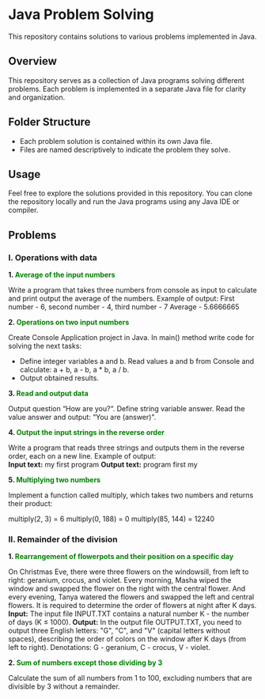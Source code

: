 # Java Problem Solving

This repository contains solutions to various problems implemented in Java.

## Overview

This repository serves as a collection of Java programs solving different problems. Each problem is implemented in a separate Java file for clarity and organization.

## Folder Structure

- Each problem solution is contained within its own Java file.
- Files are named descriptively to indicate the problem they solve.

## Usage

Feel free to explore the solutions provided in this repository. You can clone the repository locally and run the Java programs using any Java IDE or compiler.

## Problems

### I. Operations with data

**1. <span style="color:green">Average of the input numbers</span>**

Write a program that takes three numbers from console as input to calculate and print output the average of the numbers.
Example of output:
First number - 6, second number - 4, third number - 7
Average - 5.6666665

**2. <span style="color:green">Operations on two input numbers</span>**

Create Console Application project in Java.
In main() method write code for solving the next tasks:
- Define integer variables a and b. Read values a and b from Console and calculate: a + b, a - b, a * b, a / b.
- Output obtained results.
 
 **3. <span style="color:green">Read and output data</span>**

Output question “How are you?“. Define string variable answer. Read the value answer and output: “You are (answer)".

**4. <span style="color:green">Output the input strings in the reverse order</span>**  

Write a program that reads three strings and outputs them in the reverse order, each on a new line.
Example of output:  
**Input text:**
my
first
program
**Output text:**
program
first
my

**5. <span style="color:green">Multiplying two numbers</span>**

Implement a function called multiply, which takes two numbers and returns their product:

multiply(2, 3) = 6
multiply(0, 188) = 0
multiply(85, 144) = 12240


### II. Remainder of the division

**1. <span style="color:green">Rearrangement of flowerpots and their position on a specific day</span>**

On Christmas Eve, there were three flowers on the windowsill, from left to right: geranium, crocus, and violet.
Every morning, Masha wiped the window and swapped the flower on the right with the central flower.
And every evening, Tanya watered the flowers and swapped the left and central flowers.
It is required to determine the order of flowers at night after K days.
**Input:**
The input file INPUT.TXT contains a natural number K - the number of days (K ≤ 1000).
**Output:**
In the output file OUTPUT.TXT, you need to output three English letters: "G", "C", and "V" (capital letters without spaces),
describing the order of colors on the window after K days (from left to right). Denotations: G - geranium, C - crocus, V - violet.

**2. <span style="color:green">Sum of numbers except those dividing by 3</span>**

Calculate the sum of all numbers from 1 to 100, excluding numbers that are divisible by 3 without a remainder.
 
